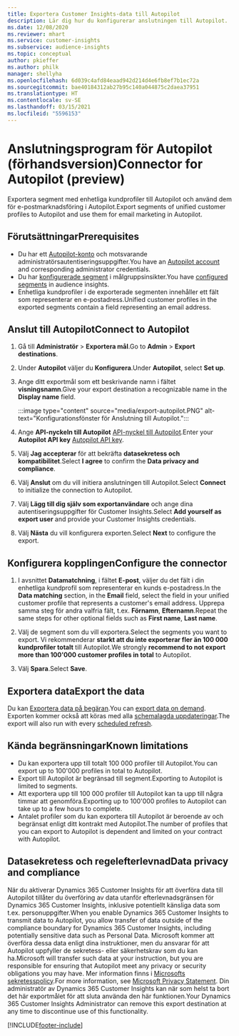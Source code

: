```yaml
---
title: Exportera Customer Insights-data till Autopilot
description: Lär dig hur du konfigurerar anslutningen till Autopilot.
ms.date: 12/08/2020
ms.reviewer: mhart
ms.service: customer-insights
ms.subservice: audience-insights
ms.topic: conceptual
author: pkieffer
ms.author: philk
manager: shellyha
ms.openlocfilehash: 6d039c4afd84eaad942d214d4e6fb8ef7b1ec72a
ms.sourcegitcommit: bae40184312ab27b95c140a044875c2daea37951
ms.translationtype: HT
ms.contentlocale: sv-SE
ms.lasthandoff: 03/15/2021
ms.locfileid: "5596153"
---
```

# <a name="connector-for-autopilot-preview"></a><span data-ttu-id="c4cf3-103">Anslutningsprogram för Autopilot (förhandsversion)</span><span class="sxs-lookup"><span data-stu-id="c4cf3-103">Connector for Autopilot (preview)</span></span>

<span data-ttu-id="c4cf3-104">Exportera segment med enhetliga kundprofiler till Autopilot och använd dem för e-postmarknadsföring i Autopilot.</span><span class="sxs-lookup"><span data-stu-id="c4cf3-104">Export segments of unified customer profiles to Autopilot and use them for email marketing in Autopilot.</span></span> 

## <a name="prerequisites"></a><span data-ttu-id="c4cf3-105">Förutsättningar</span><span class="sxs-lookup"><span data-stu-id="c4cf3-105">Prerequisites</span></span>

-   <span data-ttu-id="c4cf3-106">Du har ett [Autopilot-konto](https://www.autopilothq.com/) och motsvarande administratörsautentiseringsuppgifter.</span><span class="sxs-lookup"><span data-stu-id="c4cf3-106">You have an [Autopilot account](https://www.autopilothq.com/) and corresponding administrator credentials.</span></span>
-   <span data-ttu-id="c4cf3-107">Du har [konfigurerade segment](segments.md) i målgruppsinsikter.</span><span class="sxs-lookup"><span data-stu-id="c4cf3-107">You have [configured segments](segments.md) in audience insights.</span></span>
-   <span data-ttu-id="c4cf3-108">Enhetliga kundprofiler i de exporterade segmenten innehåller ett fält som representerar en e-postadress.</span><span class="sxs-lookup"><span data-stu-id="c4cf3-108">Unified customer profiles in the exported segments contain a field representing an email address.</span></span>

## <a name="connect-to-autopilot"></a><span data-ttu-id="c4cf3-109">Anslut till Autopilot</span><span class="sxs-lookup"><span data-stu-id="c4cf3-109">Connect to Autopilot</span></span>

1. <span data-ttu-id="c4cf3-110">Gå till **Administratör** > **Exportera mål**.</span><span class="sxs-lookup"><span data-stu-id="c4cf3-110">Go to **Admin** > **Export destinations**.</span></span>

1. <span data-ttu-id="c4cf3-111">Under **Autopilot** väljer du **Konfigurera**.</span><span class="sxs-lookup"><span data-stu-id="c4cf3-111">Under **Autopilot**, select **Set up**.</span></span>

1. <span data-ttu-id="c4cf3-112">Ange ditt exportmål som ett beskrivande namn i fältet **visningsnamn**.</span><span class="sxs-lookup"><span data-stu-id="c4cf3-112">Give your export destination a recognizable name in the **Display name** field.</span></span>

   :::image type="content" source="media/export-autopilot.PNG" alt-text="Konfigurationsfönster för Anslutning till Autopilot.":::

1. <span data-ttu-id="c4cf3-114">Ange **API-nyckeln till Autopilot** [API-nyckel till Autopilot](https://autopilot.docs.apiary.io/#).</span><span class="sxs-lookup"><span data-stu-id="c4cf3-114">Enter your **Autopilot API key** [Autopilot API key](https://autopilot.docs.apiary.io/#).</span></span>

1. <span data-ttu-id="c4cf3-115">Välj **Jag accepterar** för att bekräfta **datasekretess och kompatibilitet**.</span><span class="sxs-lookup"><span data-stu-id="c4cf3-115">Select **I agree** to confirm the **Data privacy and compliance**.</span></span>

1. <span data-ttu-id="c4cf3-116">Välj **Anslut** om du vill initiera anslutningen till Autopilot.</span><span class="sxs-lookup"><span data-stu-id="c4cf3-116">Select **Connect** to initialize the connection to Autopilot.</span></span>

1. <span data-ttu-id="c4cf3-117">Välj **Lägg till dig själv som exportanvändare** och ange dina autentiseringsuppgifter för Customer Insights.</span><span class="sxs-lookup"><span data-stu-id="c4cf3-117">Select **Add yourself as export user** and provide your Customer Insights credentials.</span></span>

1. <span data-ttu-id="c4cf3-118">Välj **Nästa** du vill konfigurera exporten.</span><span class="sxs-lookup"><span data-stu-id="c4cf3-118">Select **Next** to configure the export.</span></span>

## <a name="configure-the-connector"></a><span data-ttu-id="c4cf3-119">Konfigurera kopplingen</span><span class="sxs-lookup"><span data-stu-id="c4cf3-119">Configure the connector</span></span>

1. <span data-ttu-id="c4cf3-120">I avsnittet **Datamatchning**, i fältet **E-post**, väljer du det fält i din enhetliga kundprofil som representerar en kunds e-postadress.</span><span class="sxs-lookup"><span data-stu-id="c4cf3-120">In the **Data matching** section, in the **Email** field, select the field in your unified customer profile that represents a customer's email address.</span></span> <span data-ttu-id="c4cf3-121">Upprepa samma steg för andra valfria fält, t.ex. **Förnamn**, **Efternamn**.</span><span class="sxs-lookup"><span data-stu-id="c4cf3-121">Repeat the same steps for other optional fields such as **First name**, **Last name**.</span></span>

1. <span data-ttu-id="c4cf3-122">Välj de segment som du vill exportera.</span><span class="sxs-lookup"><span data-stu-id="c4cf3-122">Select the segments you want to export.</span></span> <span data-ttu-id="c4cf3-123">Vi rekommenderar **starkt att du inte exporterar fler än 100 000 kundprofiler totalt** till Autopilot.</span><span class="sxs-lookup"><span data-stu-id="c4cf3-123">We strongly **recommend to not export more than 100'000 customer profiles in total** to Autopilot.</span></span> 

1. <span data-ttu-id="c4cf3-124">Välj **Spara**.</span><span class="sxs-lookup"><span data-stu-id="c4cf3-124">Select **Save**.</span></span>

## <a name="export-the-data"></a><span data-ttu-id="c4cf3-125">Exportera data</span><span class="sxs-lookup"><span data-stu-id="c4cf3-125">Export the data</span></span>

<span data-ttu-id="c4cf3-126">Du kan [Exportera data på begäran](export-destinations.md).</span><span class="sxs-lookup"><span data-stu-id="c4cf3-126">You can [export data on demand](export-destinations.md).</span></span> <span data-ttu-id="c4cf3-127">Exporten kommer också att köras med alla [schemalagda uppdateringar](system.md#schedule-tab).</span><span class="sxs-lookup"><span data-stu-id="c4cf3-127">The export will also run with every [scheduled refresh](system.md#schedule-tab).</span></span>

## <a name="known-limitations"></a><span data-ttu-id="c4cf3-128">Kända begränsningar</span><span class="sxs-lookup"><span data-stu-id="c4cf3-128">Known limitations</span></span>

- <span data-ttu-id="c4cf3-129">Du kan exportera upp till totalt 100 000 profiler till Autopilot.</span><span class="sxs-lookup"><span data-stu-id="c4cf3-129">You can export up to 100'000 profiles in total to Autopilot.</span></span>
- <span data-ttu-id="c4cf3-130">Export till Autopilot är begränsad till segment.</span><span class="sxs-lookup"><span data-stu-id="c4cf3-130">Exporting to Autopilot is limited to segments.</span></span>
- <span data-ttu-id="c4cf3-131">Att exportera upp till 100 000 profiler till Autopilot kan ta upp till några timmar att genomföra.</span><span class="sxs-lookup"><span data-stu-id="c4cf3-131">Exporting up to 100'000 profiles to Autopilot can take up to a few hours to complete.</span></span> 
- <span data-ttu-id="c4cf3-132">Antalet profiler som du kan exportera till Autopilot är beroende av och begränsat enligt ditt kontrakt med Autopilot.</span><span class="sxs-lookup"><span data-stu-id="c4cf3-132">The number of profiles that you can export to Autopilot is dependent and limited on your contract with Autopilot.</span></span>

## <a name="data-privacy-and-compliance"></a><span data-ttu-id="c4cf3-133">Datasekretess och regelefterlevnad</span><span class="sxs-lookup"><span data-stu-id="c4cf3-133">Data privacy and compliance</span></span>

<span data-ttu-id="c4cf3-134">När du aktiverar Dynamics 365 Customer Insights för att överföra data till Autopilot tillåter du överföring av data utanför efterlevnadsgränsen för Dynamics 365 Customer Insights, inklusive potentiellt känsliga data som t.ex. personuppgifter.</span><span class="sxs-lookup"><span data-stu-id="c4cf3-134">When you enable Dynamics 365 Customer Insights to transmit data to Autopilot, you allow transfer of data outside of the compliance boundary for Dynamics 365 Customer Insights, including potentially sensitive data such as Personal Data.</span></span> <span data-ttu-id="c4cf3-135">Microsoft kommer att överföra dessa data enligt dina instruktioner, men du ansvarar för att Autopilot uppfyller de sekretess- eller säkerhetskrav som du kan ha.</span><span class="sxs-lookup"><span data-stu-id="c4cf3-135">Microsoft will transfer such data at your instruction, but you are responsible for ensuring that Autopilot meet any privacy or security obligations you may have.</span></span> <span data-ttu-id="c4cf3-136">Mer information finns i [Microsofts sekretesspolicy](https://go.microsoft.com/fwlink/?linkid=396732).</span><span class="sxs-lookup"><span data-stu-id="c4cf3-136">For more information, see [Microsoft Privacy Statement](https://go.microsoft.com/fwlink/?linkid=396732).</span></span>
<span data-ttu-id="c4cf3-137">Din administratör av Dynamics 365 Customer Insights kan när som helst ta bort det här exportmålet för att sluta använda den här funktionen.</span><span class="sxs-lookup"><span data-stu-id="c4cf3-137">Your Dynamics 365 Customer Insights Administrator can remove this export destination at any time to discontinue use of this functionality.</span></span>


[!INCLUDE[footer-include](../includes/footer-banner.md)]